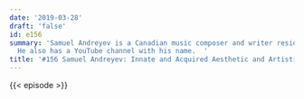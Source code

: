 ```yaml
---
date: '2019-03-28'
draft: 'false'
id: e156
summary: 'Samuel Andreyev is a Canadian music composer and writer residing in France.
  He also has a YouTube channel with his name.  '
title: '#156 Samuel Andreyev: Innate and Acquired Aesthetic and Artistic Tastes'
---
```

{{< episode >}}
